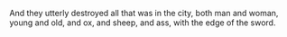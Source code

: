 And they utterly destroyed all that was in the city, both man and woman, young and old, and ox, and sheep, and ass, with the edge of the sword.
